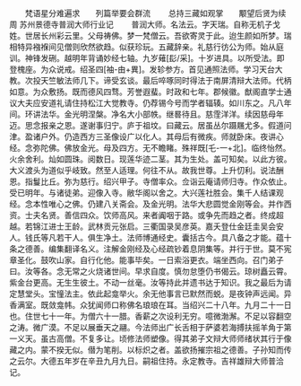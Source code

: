 <!-- { "loadSidebar": true } -->
　　梵语星分难遍求　　列篇举要会群流
　　总持三藏如观掌　　颙望后贤为续周
苏州景德寺普润大师行业记
　　普润大师。名法云。字天瑞。自称无机子戈姓。世居长州彩云里。父母祷佛。梦一梵僧云。吾欲寄灵于此。迨生颜如所梦。瑞相特异襁褓间见僧则欣然欲趋。似获珍玩。五藏辞亲。礼慈行彷公为师。始从庭训。神锋发硎。越明年背诵妙经七轴。九岁薙[髟/采]。十岁进具。以所受法。即登槐座。为众说戒。绍圣四[袖-由+異]。发轸参方。首见通照法师。学习天台大教。次投天竺敏法师几下。谛受玄谈。最后啐啄同时得法于南屏清辩大法师。代柄如意。为众敷扬。既而德风四骛。芳誉遐蜚。时政和七年。郡候徽。猷阁直学士通议大夫应安道礼请住持松江大觉教寺。仍荐锡今号而学者辐辏。如川东之。凡八年间。环讲法华。金光明涅槃。净名大小部帙。继晷待且。慈霔洋洋。续因慈母年迈。思念报亲之恩。遂谢事归宁。庐于祖坟。曰藏云。居虽丛尔蹑屩尤多。假道问津。盈诸户外。仍造西方三圣像设广以化人。其母后有微疾。师就卧床。夜讲心经。念弥陀佛。佛放金光。母及四方。无不瞻睹。殊祥既[乇-一+北]。临终怡然。火余舍利。灿如圆珠。阅数日。现莲华迹二茎。其为生处。盖可知矣。以此方彼。大义渡头为道似乎岐致。然至人适理。何往不从。故我世尊。上升忉利。说法酬恩。指鬘比丘。弥为慈行。绍兴甲子。寺僧率众。佥诣云庵请师归寺。作众依止。受已明年。与诸徒弟。迎像入寺。敝华阁以舍之。大兴莲社胜会。集千人结课观经。念本性唯心之佛。仍建八关斋会。及金光明。法华大悲圆觉金刚等会。并作西资。士夫名贤。善信四众。饮师高风。来者阗咽于路。或争先而趋之者。终成超越。若锦江进士王龄。武林贡元张启。三衢国录吴彦英。嘉夭登仕金廷圭吴会安人。钱氏等凡若干人。俱生净土。法师博通经史。囊括古今。具八备之才能。蕴十条之德善。编集翻译名义。注解金刚经及心经疏钞着息阴集等。并行于世。莫不宪章圣化。鼓吹山家。自行化他。能事毕矣。一日索浴更衣。端坐西向。召门弟子曰。汝等各。念无常之火烧诸世间。早求自度。慎勿怠堕仍书偈云。琼树矗云霄。紫金台更高。无生生彼土。不动一丝毫。汝等持此并遗书达于知识。我之最后为请定慧堂头。宝憧法主。依此起龛举火。余无他事言已默然而蜕。是夜钟声远闻。异香满室。既敛龛帏。众犹闻师口称佛名琅琅在耳。当绍兴二十八年。九月二十一日也。住世七十一年。为僧六十一腊。香薪之次设利无穷。噫微渤澥。不足以容翻空之涛。微广漠。不足以展垂天之翮。今法师出广长舌相于萨婆若海搏扶摇羊角于第一义天。虽古高僧。不复多让。顷修法师塑像。得其弟子文辩大师师绪状其行于像藏之内。蒙不揆无似。僣为笔削。以标炽之者。盖欲扬摧宗祖之德善。子孙知而传之云尔。大德五年岁在辛丑九月九日。嗣祖住持。永定教寺。吉祥雄辩大师普洽记。
